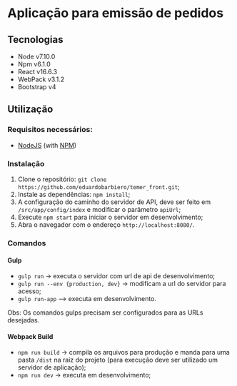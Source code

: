 # Aplicação para emissão de pedidos

## Tecnologias
* Node v7.10.0
* Npm v6.1.0
* React v16.6.3
* WebPack v3.1.2
* Bootstrap v4

## Utilização
### Requisitos necessários:
* [NodeJS](http://nodejs.org/) (with [NPM](https://www.npmjs.org/))

### Instalação
1. Clone o repositório: `git clone https://github.com/eduardobarbiero/temer_front.git`;
2. Instale as dependências: `npm install`;
3. A configuração do caminho do servidor de API, deve ser feito em `/src/app/config/index` e modificar o parâmetro `apiUrl`;
5. Execute `npm start` para iniciar o servidor em desenvolvimento;
6. Abra o navegador com o endereço `http://localhost:8080/`.

### Comandos 
#### Gulp
* `gulp run` -> executa o servidor com url de api de desenvolvimento;
* `gulp run --env {production, dev}` -> modificam a url do servidor para acesso;
* `gulp run-app` --> executa em desenvolvimento.

Obs: Os comandos gulps precisam ser configurados para as URLs desejadas.

#### Webpack Build
* `npm run build` -> compila os arquivos para produção e manda para uma pasta `/dist` na raiz do projeto (para execução deve ser utilizado um servidor de aplicação);
* `npm run dev` -> executa em desenvolvimento;


